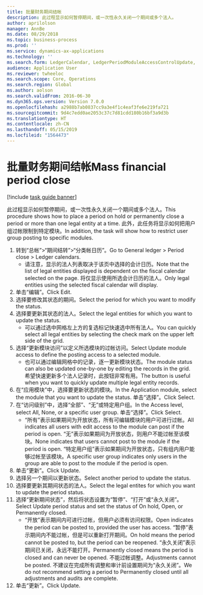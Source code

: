 ```yaml
---
title: 批量财务期间结帐
description: 此过程显示如何暂停期间，或一次性永久关闭一个期间或多个法人。
author: aprilolson
manager: AnnBe
ms.date: 08/29/2018
ms.topic: business-process
ms.prod: ''
ms.service: dynamics-ax-applications
ms.technology: ''
ms.search.form: LedgerCalendar, LedgerPeriodModuleAccessControlUpdate, SysLookupPicklist, LedgerFiscalCalendarPeriodStatus
audience: Application User
ms.reviewer: twheeloc
ms.search.scope: Core, Operations
ms.search.region: Global
ms.author: aolson
ms.search.validFrom: 2016-06-30
ms.dyn365.ops.version: Version 7.0.0
ms.openlocfilehash: a2988b7ab0837cc9a3e4f1c4eaf3fe6e219fa721
ms.sourcegitcommit: 9d4c7edd0ae2053c37c7d81cdd180b16bf3a9d3b
ms.translationtype: HT
ms.contentlocale: zh-CN
ms.lasthandoff: 05/15/2019
ms.locfileid: "1564473"
---
```

# <a name="mass-financial-period-close"></a><span data-ttu-id="20e60-103">批量财务期间结帐</span><span class="sxs-lookup"><span data-stu-id="20e60-103">Mass financial period close</span></span>

[!include [task guide banner](../../includes/task-guide-banner.md)]

<span data-ttu-id="20e60-104">此过程显示如何暂停期间，或一次性永久关闭一个期间或多个法人。</span><span class="sxs-lookup"><span data-stu-id="20e60-104">This procedure shows how to place a period on hold or permanently close a period or more than one legal entity at a time.</span></span> <span data-ttu-id="20e60-105">此外，此任务将显示如何把用户组过帐限制到特定模块。</span><span class="sxs-lookup"><span data-stu-id="20e60-105">In addition, the task will show how to restrict user group posting to specific modules.</span></span>

1. <span data-ttu-id="20e60-106">转到“总帐”>“期间结转”>“分类帐日历”。</span><span class="sxs-lookup"><span data-stu-id="20e60-106">Go to General ledger > Period close > Ledger calendars.</span></span>
    * <span data-ttu-id="20e60-107">请注意，显示的法人列表取决于该页中选择的会计日历。</span><span class="sxs-lookup"><span data-stu-id="20e60-107">Note that the list of legal entities displayed is dependent on the fiscal calendar selected on the page.</span></span> <span data-ttu-id="20e60-108">将仅显示使用所选会计日历的法人。</span><span class="sxs-lookup"><span data-stu-id="20e60-108">Only legal entities using the selected fiscal calendar will display.</span></span>  
2. <span data-ttu-id="20e60-109">单击“编辑”。</span><span class="sxs-lookup"><span data-stu-id="20e60-109">Click Edit.</span></span>
3. <span data-ttu-id="20e60-110">选择要修改其状态的期间。</span><span class="sxs-lookup"><span data-stu-id="20e60-110">Select the period for which you want to modify the status.</span></span>
4. <span data-ttu-id="20e60-111">选择要更新其状态的法人。</span><span class="sxs-lookup"><span data-stu-id="20e60-111">Select the legal entities for which you want to update the status.</span></span>
    * <span data-ttu-id="20e60-112">可以通过选中网格左上方的复选标记快速选中所有法人。</span><span class="sxs-lookup"><span data-stu-id="20e60-112">You can quickly select all legal entities  by selecting the check mark on the upper left side of the grid.</span></span>  
5. <span data-ttu-id="20e60-113">选择“更新模块访问”以定义所选模块的过帐访问。</span><span class="sxs-lookup"><span data-stu-id="20e60-113">Select Update module access to define the posting access to a selected module.</span></span>
    * <span data-ttu-id="20e60-114">也可以通过编辑网格中的记录，逐一更新模块状态。</span><span class="sxs-lookup"><span data-stu-id="20e60-114">The module status can also be updated one-by-one by editing the records in the grid.</span></span> <span data-ttu-id="20e60-115">希望快速更新多个法人记录时，此按钮非常有用。</span><span class="sxs-lookup"><span data-stu-id="20e60-115">The button is useful when you want to quickly update multiple legal entity records.</span></span>  
6. <span data-ttu-id="20e60-116">在“应用模块”中，选择要更新状态的模块。</span><span class="sxs-lookup"><span data-stu-id="20e60-116">In the Application module, select the module that you want to update the status.</span></span> <span data-ttu-id="20e60-117">单击“选择”。</span><span class="sxs-lookup"><span data-stu-id="20e60-117">Click Select.</span></span>
7. <span data-ttu-id="20e60-118">在“访问级别”中，选择“全部”、“无”或特定用户组。</span><span class="sxs-lookup"><span data-stu-id="20e60-118">In the Access level, select All, None, or a specific user group.</span></span> <span data-ttu-id="20e60-119">单击“选择”。</span><span class="sxs-lookup"><span data-stu-id="20e60-119">Click Select.</span></span>
    * <span data-ttu-id="20e60-120">“所有”表示如果期间为开放状态，所有可编辑模块的用户可进行过帐。</span><span class="sxs-lookup"><span data-stu-id="20e60-120">All indicates all users with edit access to the module can post if the period is open.</span></span> <span data-ttu-id="20e60-121">“无”表示如果期间为开放状态，则用户不能过帐至该模块。</span><span class="sxs-lookup"><span data-stu-id="20e60-121">None indicates that users cannot post to the module if the period is open.</span></span> <span data-ttu-id="20e60-122">“特定用户组”表示如果期间为开放状态，只有组内用户能够过帐至该模块。</span><span class="sxs-lookup"><span data-stu-id="20e60-122">A specific user group indicates only users in the group are able to post to the module if the period is open.</span></span>  
8. <span data-ttu-id="20e60-123">单击“更新”。</span><span class="sxs-lookup"><span data-stu-id="20e60-123">Click Update.</span></span>
9. <span data-ttu-id="20e60-124">选择另一个期间以更新状态。</span><span class="sxs-lookup"><span data-stu-id="20e60-124">Select another period to update the status.</span></span>
10. <span data-ttu-id="20e60-125">选择要更新其期间状态的法人。</span><span class="sxs-lookup"><span data-stu-id="20e60-125">Select the legal entites for which you want to update the period status.</span></span>
11. <span data-ttu-id="20e60-126">选择“更新期间状态”，然后将状态设置为“暂停”、“打开”或“永久关闭”。</span><span class="sxs-lookup"><span data-stu-id="20e60-126">Select Update period status and set the status of On hold, Open, or Permanently closed.</span></span>
    * <span data-ttu-id="20e60-127">“开放”表示期间内可进行过帐，但用户必须有访问权限。</span><span class="sxs-lookup"><span data-stu-id="20e60-127">Open indicates the period can be posted to, provided the user has access.</span></span> <span data-ttu-id="20e60-128">“暂停”表示期间内不能过帐，但是可以重新打开期间。</span><span class="sxs-lookup"><span data-stu-id="20e60-128">On hold means the period cannot be posted to, but the period can be reopened.</span></span> <span data-ttu-id="20e60-129">“永久关闭”表示期间已关闭，永远不能打开。</span><span class="sxs-lookup"><span data-stu-id="20e60-129">Permanently closed means the period is closed and can never be opened.</span></span> <span data-ttu-id="20e60-130">不能过帐调整。</span><span class="sxs-lookup"><span data-stu-id="20e60-130">Adjustments cannot be posted.</span></span> <span data-ttu-id="20e60-131">不建议在完成所有调整和审计前设置期间为“永久关闭”。</span><span class="sxs-lookup"><span data-stu-id="20e60-131">We do not recommend setting a period to Permanently closed until all adjustments and audits are complete.</span></span>  
12. <span data-ttu-id="20e60-132">单击“更新”。</span><span class="sxs-lookup"><span data-stu-id="20e60-132">Click Update.</span></span>

